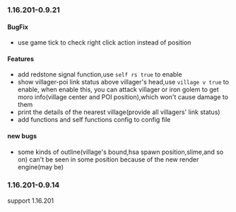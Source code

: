 ### 1.16.201-0.9.21

#### BugFix

- use game tick to check right click action instead of position

#### Features

- add redstone signal function,use `self rs true` to enable
- show villager-poi link status above villager's head,use `village v true` to enable, when enable this, you can attack
  villager or iron golem to get moro info(village center and POI position),which won't cause damage to them
- print the details of the nearest village(provide all villagers' link status)
- add functions and self functions config to config file
#### new bugs

- some kinds of outline(village's bound,hsa spawn position,slime,and so on) can't be seen in some position because of
  the new render engine(may be)

### 1.16.201-0.9.14

support 1.16.201
